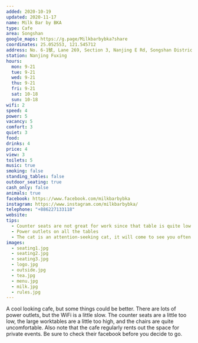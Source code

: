 ```yaml
---
added: 2020-10-19
updated: 2020-11-17
name: Milk Bar by BKA
type: Cafe
area: Songshan
google_maps: https://g.page/Milkbarbybka?share
coordinates: 25.052553, 121.545712
address: No. 6-1號, Lane 269, Section 3, Nanjing E Rd, Songshan District, Taipei City, Taiwan 105
station: Nanjing Fuxing
hours:
  mon: 9-21
  tue: 9-21
  wed: 9-21
  thu: 9-21
  fri: 9-21
  sat: 10-18
  sun: 10-18
wifi: 2
speed: 4
power: 5
vacancy: 5
comfort: 3
quiet: 3
food: 
drinks: 4
price: 4
view: 3
toilets: 5
music: true
smoking: false
standing_tables: false
outdoor_seating: true
cash_only: false 
animals: true
facebook: https://www.facebook.com/milkbarbybka
instagram: https://www.instagram.com/milkbarbybka/
telephone: "+886227133118"
website: 
tips:
  - Counter seats are not great for work since that table is quite low
  - Power outlets on all the tables
  - The cat is an attention-seeking cat, it will come to see you often
images:
  - seating1.jpg
  - seating2.jpg
  - seating3.jpg
  - logo.jpg
  - outside.jpg
  - tea.jpg
  - menu.jpg
  - milk.jpg
  - rules.jpg
---
```


A cool looking cafe, but some things could be better. There are lots of power outlets, but the WiFi is a little slow. The counter seats are a little too low, the large worktables are a little too high, and the chairs are quite uncomfortable. Also note that the cafe regularly rents out the space for private events. Be sure to check their facebook before you decide to go.
